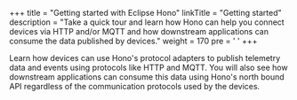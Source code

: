 +++
title = "Getting started with Eclipse Hono"
linkTitle = "Getting started"
description = "Take a quick tour and learn how Hono can help you connect devices via HTTP and/or MQTT and how downstream applications can consume the data published by devices."
weight = 170
pre = '<i class="fas fa-plane-departure"></i> '
+++

Learn how devices can use Hono's protocol adapters to publish telemetry data and events using protocols like HTTP
and MQTT. You will also see how downstream applications can consume this data using Hono's north bound API regardless
of the communication protocols used by the devices.
